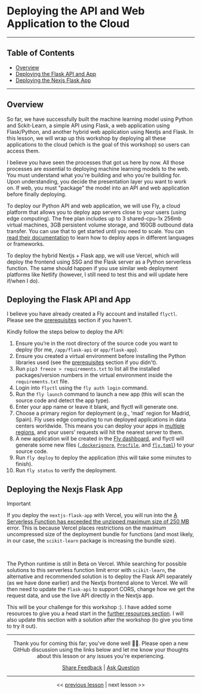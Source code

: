 # Deploying the API and Web Application to the Cloud

---

## Table of Contents

- [Overview](#overview)
- [Deploying the Flask API and App](#deploying-the-flask-api-and-app)
- [Deploying the Nexjs Flask App](#deploying-the-nexjs-flask-app)

---

## Overview

So far, we have successfully built the machine learning model using Python and Sckit-Learn, a simple API using Flask, a web application using Flask/Python, and another hybrid web application using Nextjs and Flask. In this lesson, we will wrap up this workshop by deploying all these applications to the cloud (which is the goal of this workshop) so users can access them.

I believe you have seen the processes that got us here by now. All those processes are essential to deploying machine learning models to the web. You must understand what you're building and who you're building for. Upon understanding, you decide the presentation layer you want to work on. If web, you must "package" the model into an API and web application before finally deploying.

To deploy our Python API and web application, we will use Fly, a cloud platform that allows you to deploy app servers close to your users (using edge computing). The free plan includes up to 3 shared-cpu-1x 256mb virtual machines, 3GB persistent volume storage, and 160GB outbound data transfer. You can use that to get started until you need to scale. You can [read their documentation](https://fly.io/docs/languages-and-frameworks?utm_source=ba-deploy-ml-web-workshop) to learn how to deploy apps in different languages or frameworks.

To deploy the hybrid Nextjs + Flask app, we will use Vercel, which will deploy the frontend using SSG and the Flask server as a Python serverless function. The same should happen if you use similar web deployment platforms like Netlify (however, I still need to test this and will update here if/when I do).

## Deploying the Flask API and App

I believe you have already created a Fly account and installed `flyctl`. Please see the [prerequisites](../README.md#🛠-prerequisites-and-installation-guide) section if you haven't.

Kindly follow the steps below to deploy the API:

1. Ensure you’re in the root directory of the source code you want to deploy (for me, `/app/flask-api` or `app/flask-app`).
2. Ensure you created a virtual environment before installing the Python libraries used (see the [prerequisites](../README.md#🛠-prerequisites-and-installation-guide) section if you didn't).
3. Run `pip3 freeze > requirements.txt` to list all the installed packages/version numbers in the virtual environment inside the `requirements.txt` file.
4. Login into `flyctl` using the `fly auth login` command.
5. Run the `fly launch` command to launch a new app (this will scan the source code and detect the app type).
6. Enter your app name or leave it blank, and flyctl will generate one.
7. Choose a primary region for deployment (e.g., 'mad' region for Madrid, Spain). Fly uses edge computing to run deployed applications in data centers worldwide. This means you can deploy your apps in [multiple regions](https://fly.io/docs/reference/regions?utm_source=ba-deploy-ml-web-workshop), and your users' requests will hit the nearest server to them.
8. A new application will be created in the [Fly dashboard](https://fly.io/dashboard?utm_source=ba-deploy-ml-web-workshop), and flyctl will generate some new files ([`.dockerignore`](https://github.com/BolajiAyodeji/deploy-ml-web-workshop/blob/main/app/flask-api/.dockerignore), [`Procfile`](https://github.com/BolajiAyodeji/deploy-ml-web-workshop/blob/main/app/flask-api/Procfile), and [`fly.toml`](https://github.com/BolajiAyodeji/deploy-ml-web-workshop/blob/main/app/flask-api/fly.toml)) to your source code.
9. Run `fly deploy` to deploy the application (this will take some minutes to finish).
10. Run `fly status` to verify the deployment.

## Deploying the Nexjs Flask App

> [!IMPORTANT]
>
> If you deploy the `nextjs-flask-app` with Vercel, you will run into the [A Serverless Function has exceeded the unzipped maximum size of 250 MB](https://vercel.com/docs/functions/serverless-functions/runtimes#bundle-size-limits) error. This is because Vercel places restrictions on the maximum uncompressed size of the deployment bundle for functions (and most likely, in our case, the `scikit-learn` package is increasing the bundle size).

<br />

The Python runtime is still in Beta on Vercel. While searching for possible solutions to this serverless function limit error with `scikit-learn`, the alternative and recommended solution is to deploy the Flask API separately (as we have done earlier) and the Nextjs frontend alone to Vercel. We will then need to update the `flask-api` to support CORS, change how we get the request data, and use the live API directly in the Nextjs app.

This will be your challenge for this workshop :). I have added some resources to give you a head start in the [further resources section](../README.md#📑-further-resources). I will also update this section with a solution after the workshop (to give you time to try it out).

---

<div align="center">

Thank you for coming this far; you've done well 👏🏾. Please open a new GitHub discussion using the links below and let me know your thoughts about this lesson or any issues you're experiencing.

[Share Feedback](https://github.com/BolajiAyodeji/deploy-ml-web-workshop/discussions/new?category=feedback) | [Ask Question](https://github.com/BolajiAyodeji/deploy-ml-web-workshop/discussions/new?category=q-a)

---

<< [previous lesson](./04.md) | next lesson >>

</div>
